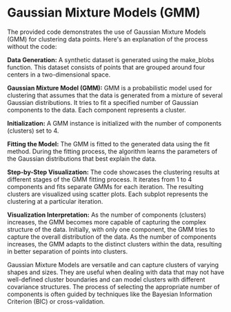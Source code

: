 # **Gaussian Mixture Models (GMM)**

The provided code demonstrates the use of Gaussian Mixture Models (GMM) for clustering data points. Here's an explanation of the process without the code:

**Data Generation:** A synthetic dataset is generated using the make_blobs function. This dataset consists of points that are grouped around four centers in a two-dimensional space.

**Gaussian Mixture Model (GMM):** GMM is a probabilistic model used for clustering that assumes that the data is generated from a mixture of several Gaussian distributions. It tries to fit a specified number of Gaussian components to the data. Each component represents a cluster.

**Initialization:** A GMM instance is initialized with the number of components (clusters) set to 4.

**Fitting the Model:** The GMM is fitted to the generated data using the fit method. During the fitting process, the algorithm learns the parameters of the Gaussian distributions that best explain the data.

**Step-by-Step Visualization:** The code showcases the clustering results at different stages of the GMM fitting process. It iterates from 1 to 4 components and fits separate GMMs for each iteration. The resulting clusters are visualized using scatter plots. Each subplot represents the clustering at a particular iteration.

**Visualization Interpretation:** As the number of components (clusters) increases, the GMM becomes more capable of capturing the complex structure of the data. Initially, with only one component, the GMM tries to capture the overall distribution of the data. As the number of components increases, the GMM adapts to the distinct clusters within the data, resulting in better separation of points into clusters.

Gaussian Mixture Models are versatile and can capture clusters of varying shapes and sizes. They are useful when dealing with data that may not have well-defined cluster boundaries and can model clusters with different covariance structures. The process of selecting the appropriate number of components is often guided by techniques like the Bayesian Information Criterion (BIC) or cross-validation.